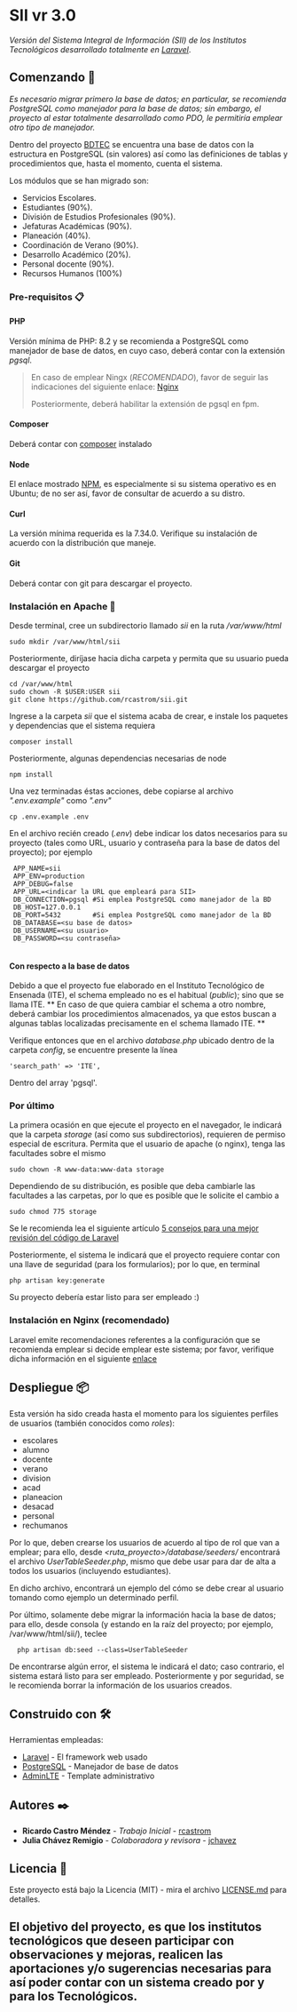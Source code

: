 # SII vr 3.0

*Versión del Sistema Integral de Información (SII) de los Institutos Tecnológicos 
desarrollado totalmente en [Laravel](https://laravel.com/)*.

## Comenzando 🚀

_Es necesario migrar primero la base de datos; en particular, se recomienda PostgreSQL como
manejador para la base de datos; sin embargo, el proyecto al estar totalmente desarrollado 
como PDO, le permitiría emplear otro tipo de manejador._

Dentro del proyecto [BDTEC](https://github.com/rcastrom/bdtec) se encuentra una base
de datos con la estructura en PostgreSQL (sin valores) así como las definiciones de
tablas y procedimientos que, hasta el momento, cuenta el sistema.

Los módulos que se han migrado son:
* Servicios Escolares.
* Estudiantes (90%).
* División de Estudios Profesionales (90%).
* Jefaturas Académicas (90%).
* Planeación (40%).
* Coordinación de Verano (90%).
* Desarrollo Académico (20%).
* Personal docente (90%).
* Recursos Humanos (100%)

### Pre-requisitos 📋

#### PHP
Versión mínima de PHP: 8.2 y se recomienda a PostgreSQL como manejador de base de datos, en
cuyo caso, deberá contar con la extensión _pgsql_.

>
> En caso de emplear Ningx (*RECOMENDADO*), favor de seguir las indicaciones del
> siguiente enlace: [Nginx](https://www.digitalocean.com/community/tutorials/how-to-install-linux-nginx-mysql-php-lemp-stack-on-ubuntu-20-04-es)
>
>Posteriormente, deberá habilitar la extensión de pgsql en fpm.
>

#### Composer
Deberá contar con [composer](https://getcomposer.org/download/) instalado

#### Node
El enlace mostrado [NPM](https://www.freecodecamp.org/espanol/news/como-instalar-nodejs-en-ubuntu-y-actualizar-npm-a-la-ultima-version/),
es especialmente si su sistema operativo es en Ubuntu; de no ser así, favor de consultar de 
acuerdo a su distro.

#### Curl
La versión mínima requerida es la 7.34.0. Verifique su instalación de acuerdo con la 
distribución que maneje.

#### Git
Deberá contar con git para descargar el proyecto.


### Instalación en Apache 🔧

Desde terminal, cree un subdirectorio llamado _sii_ en la ruta _/var/www/html_

```
sudo mkdir /var/www/html/sii
```

Posteriormente, diríjase hacia dicha carpeta y permita que su usuario pueda descargar el proyecto

```
cd /var/www/html
sudo chown -R $USER:USER sii
git clone https://github.com/rcastrom/sii.git 
```

Ingrese a la carpeta _sii_ que el sistema acaba de crear, e instale los paquetes y dependencias
que el sistema requiera

```
composer install
```

Posteriormente, algunas dependencias necesarias de node

```
npm install
```

Una vez terminadas éstas acciones, debe copiarse al archivo _".env.example"_ como _".env"_

```
cp .env.example .env
```

En el archivo recién creado (_.env_) debe indicar los datos necesarios para
su proyecto (tales como URL, usuario y contraseña para la base de datos del proyecto);
por ejemplo

```
 APP_NAME=sii
 APP_ENV=production
 APP_DEBUG=false
 APP_URL=<indicar la URL que empleará para SII>
 DB_CONNECTION=pgsql #Si emplea PostgreSQL como manejador de la BD
 DB_HOST=127.0.0.1
 DB_PORT=5432        #Si emplea PostgreSQL como manejador de la BD
 DB_DATABASE=<su base de datos>
 DB_USERNAME=<su usuario>
 DB_PASSWORD=<su contraseña>
 
```

#### Con respecto a la base de datos
Debido a que el proyecto fue elaborado en el Instituto Tecnológico de Ensenada (ITE),
el schema empleado no es el habitual (_public_); sino que se llama ITE.
** En caso de que quiera cambiar el schema a otro nombre, deberá cambiar los procedimientos
almacenados, ya que estos buscan a algunas tablas localizadas precisamente en el schema 
llamado ITE.
**

Verifique entonces que en el archivo _database.php_ ubicado dentro de la carpeta _config_, 
se encuentre presente la línea

```
'search_path' => 'ITE',
```
Dentro del array 'pgsql'.

### Por último
La primera ocasión en que ejecute el proyecto en el navegador, le indicará que la 
carpeta _storage_ (así como sus subdirectorios), requieren de permiso especial de escritura.
Permita que el usuario de apache (o nginx), tenga las facultades sobre el mismo

```
sudo chown -R www-data:www-data storage
```
Dependiendo de su distribución, es posible que deba cambiarle las facultades a las carpetas,
por lo que es posible que le solicite el cambio a 

```
sudo chmod 775 storage
```
Se le recomienda lea el siguiente artículo
[5 consejos para una mejor revisión del código de Laravel](https://diegooo.com/revision-5-consejos-para-codigos-de-laravel/)

Posteriormente, el sistema le indicará que el proyecto requiere contar con una llave
de seguridad (para los formularios); por lo que, en terminal

```
php artisan key:generate
```

Su proyecto debería estar listo para ser empleado :)

### Instalación en Nginx (recomendado)

Laravel emite recomendaciones referentes a la configuración que se recomienda emplear si
decide emplear este sistema; por favor, verifique dicha información en el siguiente
[enlace](https://laravel.com/docs/11.x/deployment)

## Despliegue 📦

Esta versión ha sido creada hasta el momento para los siguientes perfiles de usuarios
(también conocidos como _roles_):
* escolares
* alumno
* docente
* verano
* division
* acad
* planeacion
* desacad
* personal
* rechumanos

Por lo que, deben crearse los usuarios de acuerdo al tipo de rol que van a emplear; para ello,
desde _<ruta_proyecto>/database/seeders/_ encontrará el archivo *UserTableSeeder.php*,
mismo que debe usar para dar de alta a todos los usuarios (incluyendo estudiantes).

En dicho archivo, encontrará un ejemplo del cómo se debe crear al usuario tomando como ejemplo
un determinado perfil.

Por último, solamente debe migrar la información hacia la base de datos; para
ello, desde consola (y estando en la raíz del proyecto; por ejemplo,
/var/www/html/sii/), teclee

```
  php artisan db:seed --class=UserTableSeeder
```

De encontrarse algún error, el sistema le indicará el dato; caso contrario, el sistema
estará listo para ser empleado. Posteriormente y por seguridad, se le recomienda
borrar la información de los usuarios creados.

## Construido con 🛠️

Herramientas empleadas:

* [Laravel](https://laravel.com/) - El framework web usado
* [PostgreSQL](https://www.postgresql.org/) - Manejador de base de datos
* [AdminLTE](https://github.com/ColorlibHQ/AdminLTE) - Template administrativo

## Autores ✒️

* **Ricardo Castro Méndez** - *Trabajo Inicial* - [rcastrom](https://github.com/rcastrom)
* **Julia Chávez Remigio** - *Colaboradora y revisora* - [jchavez](mailto:jchavez@ite.edu.mx)

## Licencia 📄

Este proyecto está bajo la Licencia (MIT) - mira el archivo [LICENSE.md](LICENSE.md) para
detalles.

El objetivo del proyecto, es que los institutos tecnológicos que deseen participar con
observaciones y mejoras, realicen las aportaciones y/o sugerencias necesarias para así
poder contar con un sistema creado por y para los Tecnológicos.
---
